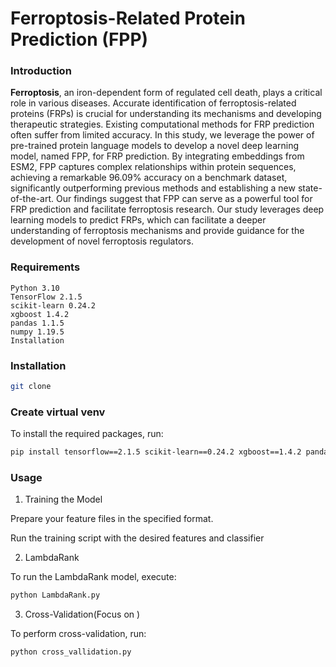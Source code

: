 # Ferroptosis-Related Protein Prediction (FPP)

### Introduction

**Ferroptosis**, an iron-dependent form of regulated cell death, plays a critical role in various diseases. Accurate identification of ferroptosis-related proteins (FRPs) is crucial for understanding its mechanisms and developing therapeutic strategies. Existing computational methods for FRP prediction often suffer from limited accuracy. In this study, we leverage the power of pre-trained protein language models to develop a novel deep learning model, named FPP, for FRP prediction. By integrating embeddings from ESM2, FPP captures complex relationships within protein sequences, achieving a remarkable 96.09% accuracy on a benchmark dataset, significantly outperforming previous methods and establishing a new state-of-the-art. Our findings suggest that FPP can serve as a powerful tool for FRP prediction and facilitate ferroptosis research. Our study leverages deep learning models to predict FRPs, which can facilitate a deeper understanding of ferroptosis mechanisms and provide guidance for the development of novel ferroptosis regulators.

### Requirements

```
Python 3.10
TensorFlow 2.1.5
scikit-learn 0.24.2
xgboost 1.4.2
pandas 1.1.5
numpy 1.19.5
Installation
```

### Installation

```bash
git clone 
```


### Create virtual venv



To install the required packages, run:

```bash
pip install tensorflow==2.1.5 scikit-learn==0.24.2 xgboost==1.4.2 pandas==1.1.5 numpy==1.19.5
```

### Usage

1. Training the Model

Prepare your feature files in the specified format.

Run the training script with the desired features and classifier

2. LambdaRank

To run the LambdaRank model, execute:

```bash
python LambdaRank.py
```

3. Cross-Validation(Focus on )

To perform cross-validation, run:

```bash
python cross_vallidation.py
```